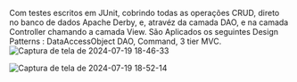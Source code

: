 Com testes escritos em JUnit, cobrindo todas as operações CRUD, direto no banco de dados Apache Derby, e, atravéz da camada DAO, e na camada Controller chamando a camada View. São Aplicados os seguintes Design Patterns : DataAccessObject DAO, Command, 3 tier MVC.    
![Captura de tela de 2024-07-19 18-46-33](https://github.com/user-attachments/assets/83bb2a77-f69b-4f01-b8d0-6cb85e88ba2c)

![Captura de tela de 2024-07-19 18-52-14](https://github.com/user-attachments/assets/1a8d44ba-a145-44f1-aefc-9b11d717d156)

